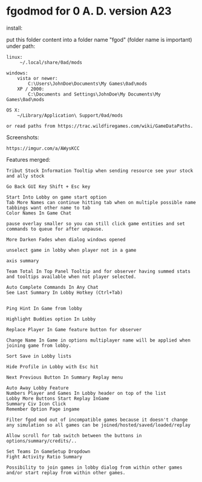 # fgodmod for 0 A. D. version A23

install:

put this folder content into a folder name "fgod" (folder name is important) under path:

	linux:
		 ~/.local/share/0ad/mods

	windows:
		vista or newer:
			C:\Users\JohnDoe\Documents\My Games\0ad\mods
		XP / 2000:
			C:\Documents and Settings\JohnDoe\My Documents\My Games\0ad\mods

	OS X:
		~/Library/Application\ Support/0ad/mods

	or read paths from https://trac.wildfiregames.com/wiki/GameDataPaths.


Screenshots:


	https://imgur.com/a/AWysKCC



Features merged:

	Tribut Stock Information Tooltip when sending resource see your stock and ally stock

	Go Back GUI Key Shift + Esc key

	Start Into Lobby on game start option
	Tab More Names can continue hitting tab when on multiple possible name tabbings want other name to tab
	Color Names In Game Chat

	pause overlay smaller so you can still click game entities and set commands to queue for after unpause.

	More Darken Fades when dialog windows opened

	unselect game in lobby when player not in a game

	axis summary

	Team Total In Top Panel Tooltip and for observer having summed stats and tooltips available when not player selected.

	Auto Complete Commands In Any Chat
	See Last Summary In Lobby Hotkey (Ctrl+Tab)


	Ping Hint In Game from lobby

	Highlight Buddies option In Lobby

	Replace Player In Game feature button for observer

	Change Name In Game in options multiplayer name will be applied when joining game from lobby.

	Sort Save in Lobby lists

	Hide Profile in Lobby with Esc hit

	Next Previous Button In Summary Replay menu

	Auto Away Lobby Feature
	Numbers Player and Games In Lobby header on top of the list
	Lobby More Buttons Start Replay InGame
	Summary Civ Icon Click
	Remember Option Page ingame

	Filter fgod mod out of incompatible games because it doesn't change any simulation so all games can be joined/hosted/saved/loaded/replay

	Allow scroll for tab switch between the buttons in options/summary/credits/..

	Set Teams In GameSetup Dropdown
	Fight Activity Ratio Summary

	Possibility to join games in lobby dialog from within other games and/or start replay from within other games.


